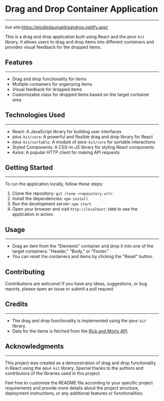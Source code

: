 # Drag and Drop Container Application

___

live site:https://elodiedaumaldragndrop.netlify.app/

This is a drag and drop application built using React and the `@dnd-kit` library. It allows users to drag and drop items into different containers and provides visual feedback for the dropped items.

## Features

___


- Drag and drop functionality for items
- Multiple containers for organizing items
- Visual feedback for dropped items
- Customizable class for dropped items based on the target container area

## Technologies Used

___


- React: A JavaScript library for building user interfaces
- `@dnd-kit/core`: A powerful and flexible drag and drop library for React
- `@dnd-kit/sortable`: A module of `@dnd-kit/core` for sortable interactions
- Styled Components: A CSS-in-JS library for styling React components
- Axios: A popular HTTP client for making API requests

## Getting Started

___


To run the application locally, follow these steps:

1. Clone the repository: `git clone <repository-url>`
2. Install the dependencies: `npm install`
3. Run the development server: `npm start`
4. Open your browser and visit `http://localhost:3000` to see the application in action.

## Usage

___


- Drag an item from the "Elements" container and drop it into one of the target containers: "Header," "Body," or "Footer."
- You can reset the containers and items by clicking the "Reset" button.

## Contributing

Contributions are welcome! If you have any ideas, suggestions, or bug reports, please open an issue or submit a pull request.

## Credits

___


- The drag and drop functionality is implemented using the `@dnd-kit` library.
- Data for the items is fetched from the [Rick and Morty API](https://rickandmortyapi.com/).

## Acknowledgments

___


This project was created as a demonstration of drag and drop functionality in React using the `@dnd-kit` library. Special thanks to the authors and contributors of the libraries used in this project.

Feel free to customize the README file according to your specific project requirements and provide more details about the project structure, deployment instructions, or any additional features or functionalities.
